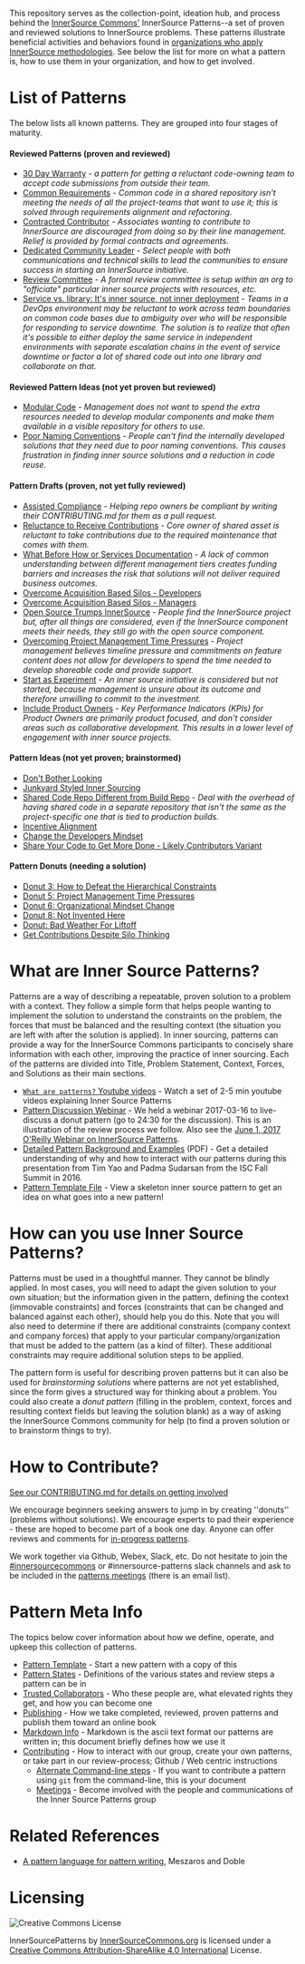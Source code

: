 This repository serves as the collection-point, ideation hub, and process behind the [InnerSource Commons'](http://innersourcecommons.com) InnerSource Patterns--a set of proven and reviewed solutions to InnerSource problems. These patterns illustrate beneficial activities and behaviors found in [organizations who apply InnerSource methodologies](http://paypal.github.io/InnerSourceCommons/getting-started/). See below the list for more on what a pattern is, how to use them in your organization, and how to get involved.


# List of Patterns

The below lists all known patterns. They are grouped into four stages of maturity.

#### Reviewed Patterns (proven and reviewed)

* [30 Day Warranty](https://github.com/paypal/InnerSourcePatterns/blob/master/30-day-warranty.md) - *a pattern for getting a reluctant code-owning team to accept code submissions from outside their team.*
* [Common Requirements](https://github.com/paypal/InnerSourcePatterns/blob/master/common-requirements.md) - *Common code in a shared repository isn't meeting the needs of all the project-teams that want to use it; this is solved through requirements alignment and refactoring.*
* [Contracted Contributor](https://github.com/paypal/InnerSourcePatterns/blob/master/contracted-contributor.md) - *Associates wanting to contribute to InnerSource are discouraged from doing so by their line management. Relief is provided by formal contracts and agreements.*
* [Dedicated Community Leader](https://github.com/paypal/InnerSourcePatterns/blob/master/dedicated-community-leader.md) - *Select people with both communications and technical skills to lead the communities to ensure success in starting an InnerSource initiative.*
* [Review Committee](https://github.com/paypal/InnerSourcePatterns/blob/master/review-committee.md) - *A formal review committee is setup within an org to "officiate" particular inner source projects with resources, etc.*
* [Service vs. library: It's inner source, not inner deployment](https://github.com/paypal/InnerSourcePatterns/blob/master/service-vs-library.md) - *Teams in a DevOps environment may be reluctant to work across team boundaries on common code bases due to ambiguity over who will be responsible for responding to service downtime. The solution is to realize that often it's
possible to either deploy the same service in independent environments with separate escalation chains in the event of service downtime or factor a lot of shared code out into one library and collaborate on that.*

#### Reviewed Pattern Ideas (not yet proven but reviewed)

* [Modular Code](https://github.com/paypal/InnerSourcePatterns/blob/master/modular-code.md) - *Management does not want to spend the extra resources needed to develop modular components and make them available in a visible repository for others to use.*
* [Poor Naming Conventions](https://github.com/paypal/InnerSourcePatterns/blob/master/poor-naming-conventions.md) - *People can't find the internally developed solutions that they need due to poor naming conventions. This causes frustration in finding inner source solutions and a reduction in code reuse.*

#### Pattern Drafts (proven, not yet fully reviewed)

* [Assisted Compliance](https://github.com/paypal/InnerSourcePatterns/pull/74) - *Helping repo owners be compliant by writing their CONTRIBUTING.md for them as a pull request.*
* [Reluctance to Receive Contributions](https://docs.google.com/document/d/13QDN-BpE_BixRFVGjao32n4Ctim0ROXAHbBWMBOijb4/edit) - *Core owner of shared asset is reluctant to take contributions due to the required maintenance that comes with them.*
* [What Before How or Services Documentation](https://docs.google.com/document/d/1_N1wsQeDusfIcNy-O2ZXenY3PL7ZbvkUDRZxGUuegZw/edit?usp=drive_web) - *A lack of common understanding between different management tiers creates funding barriers and increases the risk that solutions will not deliver required business outcomes.*
* [Overcome Acquisition Based Silos - Developers](https://github.com/paypal/InnerSourceCommons/wiki/Overcome-Acquisition-based-Silos)
* [Overcome Acquisition Based Silos - Managers](https://github.com/paypal/InnerSourceCommons/wiki/Overcome-Acquisition-based-Silos)
* [Open Source Trumps InnerSource](https://github.com/paypal/InnerSourcePatterns/pull/46) - *People find the InnerSource project but, after all things are considered, even if the InnerSource component meets their needs, they still go with the open source component.*
* [Overcoming Project Management Time Pressures](https://github.com/paypal/InnerSourcePatterns/pull/47) - *Project management believes timeline pressure and commitments on feature content does not allow for developers to spend the time needed to develop shareable code and provide support.*
* [Start as Experiment](https://github.com/paypal/InnerSourcePatterns/blob/master/start-as-experiment.md) - *An inner source initiative is considered but not started, because management is unsure about its outcome and therefore unwilling to commit to the investment.*
* [Include Product Owners](https://github.com/paypal/InnerSourcePatterns/pull/71) - *Key Performance Indicators (KPIs) for Product Owners are primarily product focused, and don't consider areas such as collaborative development. This results in a lower level of engagement with inner source projects.*

#### Pattern Ideas (not yet proven; brainstormed)

* [Don't Bother Looking](https://github.com/paypal/InnerSourcePatterns/pull/60)
* [Junkyard Styled Inner Sourcing](https://github.com/paypal/InnerSourcePatterns/pull/61)
* [Shared Code Repo Different from Build Repo](https://github.com/paypal/InnerSourceCommons/wiki/Shared-Code-Repo-Different-from-Build-Repo) - *Deal with the overhead of having shared code in a separate repository that isn't the same as the project-specific one that is tied to production builds.*
* [Incentive Alignment](https://github.com/paypal/InnerSourceCommons/wiki/Donut:-Creating-Developer-Incentive-Alignment-for-InnerSource-Contribution)
* [Change the Developers Mindset](https://github.com/paypal/InnerSourceCommons/wiki/Pattern:-change-the-developers-mindset)
* [Share Your Code to Get More Done - Likely Contributors Variant](https://github.com/paypal/InnerSourceCommons/wiki/Pattern:-Share-Your-Code-to-Get-More-Done---Likely-Contributors-Variant)

#### Pattern Donuts (needing a solution)

* [Donut 3: How to Defeat the Hierarchical Constraints](https://github.com/paypal/InnerSourceCommons/wiki/Donut-3%3A-how-to-defeat-the-hierarchical-constraints)
* [Donut 5: Project Management Time Pressures](https://github.com/paypal/InnerSourceCommons/wiki/Donut-5:-project-management-time-pressures)
* [Donut 6: Organizational Mindset Change](https://github.com/paypal/InnerSourceCommons/wiki/Donut-6:-organizational-mindset-change)
* [Donut 8: Not Invented Here](https://github.com/paypal/InnerSourceCommons/wiki/Donut-8:-Not-invented-here)
* [Donut: Bad Weather For Liftoff](https://github.com/paypal/InnerSourceCommons/wiki/Donut:-Bad-weather-for-liftoff)
* [Get Contributions Despite Silo Thinking](https://github.com/paypal/InnerSourcePatterns/pull/38)


# What are Inner Source Patterns?

Patterns are a way of describing a repeatable, proven solution to a problem with a context. They follow a simple form that helps people wanting to implement the solution to understand the constraints on the problem, the forces that must be balanced and the resulting context (the situation you are left with after the solution is applied). In inner sourcing, patterns can provide a way for the InnerSource Commons participants to concisely share information with each other, improving the practice of inner sourcing. Each of the patterns are divided into Title, Problem Statement, Context, Forces, and Solutions as their main sections.

* [`What are patterns?` Youtube videos](http://bit.ly/innersource_patterns_videos) - Watch a set of 2-5 min youtube videos explaining Inner Source Patterns
* [Pattern Discussion Webinar](https://youtu.be/i-0IVhfRVFU) - We held a webinar 2017-03-16 to live-discuss a donut pattern (go to 24:30 for the discussion). This is an illustration of the review process we follow. Also see the [June 1, 2017 O'Reilly Webinar on InnerSource Patterns](http://www.oreilly.com/pub/e/3884).
* [Detailed Pattern Background and Examples](https://drive.google.com/open?id=0B7_9iQb93uBQbnlkdHNuUGhpTXc) (PDF) -  Get a detailed understanding of why and how to interact with our patterns during this presentation from Tim Yao and Padma Sudarsan from the ISC Fall Summit in 2016.
* [Pattern Template File](meta/pattern-template.md) - View a skeleton inner source pattern to get an idea on what goes into a new pattern!


# How can you use Inner Source Patterns?

Patterns must be used in a thoughtful manner. They cannot be blindly applied. In most cases, you will need to adapt the given solution to your own situation; but the information given in the pattern, defining the context (immovable constraints) and forces (constraints that can be changed and balanced against each other), should help you do this. Note that you will also need to determine if there are additional constraints (company context and company forces) that apply to your particular company/organization that must be added to the pattern (as a kind of filter). These additional constraints may require additional solution steps to be applied.

The pattern form is useful for describing proven patterns but it can also be used for *brainstorming solutions* where patterns are not yet established, since the form gives a structured way for thinking about a problem. You could also create a *donut pattern* (filling in the problem, context, forces and resulting context fields but leaving the solution blank) as a way of asking the InnerSource Commons community for help (to find a proven solution or to brainstorm things to try).


# How to Contribute?

[See our CONTRIBUTING.md for details on getting involved](CONTRIBUTING.md)

We encourage beginners seeking answers to jump in by creating ''donuts'' (problems without solutions). We encourage experts to pad their experience - these are hoped to become part of a book one day. Anyone can offer reviews and comments for [in-progress patterns](https://github.com/paypal/InnerSourcePatterns/pulls). 

We work together via Github, Webex, Slack, etc. Do not hesitate to join the [#innersourcecommons](https://isc-inviter.herokuapp.com/) or #innersource-patterns slack channels and ask to be included in the [patterns meetings](/meta/meetings.md) (there is an email list).


# Pattern Meta Info

The topics below cover information about how we define, operate, and upkeep this collection of patterns.

* [Pattern Template](meta/pattern-template.md) - Start a new pattern with a copy of this
* [Pattern States](meta/pattern-states.md) - Definitions of the various states and review steps a pattern can be in
* [Trusted Collaborators](meta/trusted-collaborators.md) - Who these people are, what elevated rights they get, and how you can become one
* [Publishing](meta/publishing.md) - How we take completed, reviewed, proven patterns and publish them toward an online book
* [Markdown Info](meta/markdown-info.md) - Markdown is the ascii text format our patterns are written in; this document briefly defines how we use it
* [Contributing](CONTRIBUTING.md) - How to interact with our group, create your own patterns, or take part in our review-process; Github / Web centric instructions
  * [Alternate Command-line steps](meta/technical-git-howto.md) - If you want to contribute a pattern using `git` from the command-line, this is your document
  * [Meetings](meta/meetings.md) - Become involved with the people and communications of the Inner Source Patterns group

# Related References
* [A pattern language for pattern writing](http://hillside.net/index.php/a-pattern-language-for-pattern-writing), Meszaros and Doble

# Licensing

![Creative Commons License](https://i.creativecommons.org/l/by-sa/4.0/88x31.png)

InnerSourcePatterns by [InnerSourceCommons.org](http://innersourcecommons.org) is licensed under a [Creative Commons Attribution-ShareAlike 4.0 International](http://creativecommons.org/licenses/by-sa/4.0/) License.


